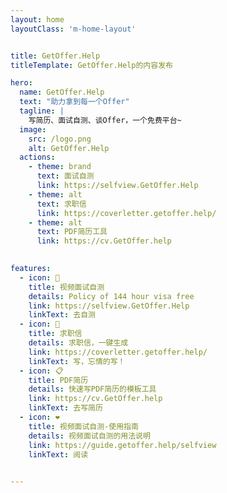 ```yaml
---
layout: home
layoutClass: 'm-home-layout'


title: GetOffer.Help
titleTemplate: GetOffer.Help的内容发布

hero:
  name: GetOffer.Help
  text: "助力拿到每一个Offer"
  tagline: |
    写简历、面试自测、谈Offer，一个免费平台~
  image:
    src: /logo.png
    alt: GetOffer.Help 
  actions:
    - theme: brand
      text: 面试自测
      link: https://selfview.GetOffer.Help
    - theme: alt
      text: 求职信
      link: https://coverletter.getoffer.help/
    - theme: alt
      text: PDF简历工具
      link: https://cv.GetOffer.help
    

features:
  - icon: 💭
    title: 视频面试自测
    details: Policy of 144 hour visa free
    link: https://selfview.GetOffer.Help
    linkText: 去自测
  - icon: 🌱
    title: 求职信
    details: 求职信，一键生成
    link: https://coverletter.getoffer.help/
    linkText: 写，忘情的写！
  - icon: 📋
    title: PDF简历
    details: 快速写PDF简历的模板工具
    link: https://cv.GetOffer.help
    linkText: 去写简历
  - icon: ❤️
    title: 视频面试自测-使用指南
    details: 视频面试自测的用法说明
    link: https://guide.getoffer.help/selfview
    linkText: 阅读
  

---
```





<script setup>
import {
  VPTeamPage,
  VPTeamPageTitle,
  VPTeamMembers
} from 'vitepress/theme';
import { icons } from './socialIcons';

const members = [
  {
    avatar: 'https://photo.bolebook.com/2024/04/retouch_2024032401155277.jpg',
    name: '预祝',
    title: '一切顺利',
    desc: '拿到Offer后，就请来<br/>欣赏 <a href="https://yanhua.getoffer.help" target="_blank">美丽的烟花</a>吧！<br/>(记得打开声音~）',
    
    
  },
  
]
</script>

<DataPanel/>

<VPTeamPage>
  <VPTeamPageTitle>
    <template #title>
      延伸
    </template>
  </VPTeamPageTitle>
  <VPTeamMembers
    :members="members"
  />
</VPTeamPage>

<!--
  <HomeContributors/>
-->